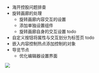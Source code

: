 - 海开控股问题排查
- 旋转画廊的处理
	- 旋转画廊内容交互的设置
	- 添加单独设置组件 
	- 旋转画廊自身的交互设置 todo
- 自定义按钮将属性与交互划分为标签页 todo
- 嵌入内容控制热点添加控制的对象
- 导览节点
	- 优化编辑器设置界面

![](Pasted%20image%2020240522103045.png)
